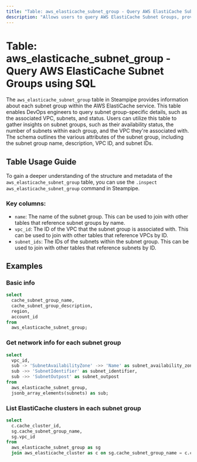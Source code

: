 ```yaml
---
title: "Table: aws_elasticache_subnet_group - Query AWS ElastiCache Subnet Groups using SQL"
description: "Allows users to query AWS ElastiCache Subnet Groups, providing details about each subnet group within their ElastiCache service, including the associated VPC, subnets, and status."
---
```


# Table: aws_elasticache_subnet_group - Query AWS ElastiCache Subnet Groups using SQL

The `aws_elasticache_subnet_group` table in Steampipe provides information about each subnet group within the AWS ElastiCache service. This table enables DevOps engineers to query subnet group-specific details, such as the associated VPC, subnets, and status. Users can utilize this table to gather insights on subnet groups, such as their availability status, the number of subnets within each group, and the VPC they're associated with. The schema outlines the various attributes of the subnet group, including the subnet group name, description, VPC ID, and subnet IDs.

## Table Usage Guide

To gain a deeper understanding of the structure and metadata of the `aws_elasticache_subnet_group` table, you can use the `.inspect aws_elasticache_subnet_group` command in Steampipe.

### Key columns:

- `name`: The name of the subnet group. This can be used to join with other tables that reference subnet groups by name.
- `vpc_id`: The ID of the VPC that the subnet group is associated with. This can be used to join with other tables that reference VPCs by ID.
- `subnet_ids`: The IDs of the subnets within the subnet group. This can be used to join with other tables that reference subnets by ID.

## Examples

### Basic info

```sql
select
  cache_subnet_group_name,
  cache_subnet_group_description,
  region,
  account_id
from
  aws_elasticache_subnet_group;
```


### Get network info for each subnet group

```sql
select
  vpc_id,
  sub -> 'SubnetAvailabilityZone' ->> 'Name' as subnet_availability_zone,
  sub ->> 'SubnetIdentifier' as subnet_identifier,
  sub ->> 'SubnetOutpost' as subnet_outpost
from
  aws_elasticache_subnet_group,
  jsonb_array_elements(subnets) as sub;
```


### List ElastiCache clusters in each subnet group

```sql
select
  c.cache_cluster_id,
  sg.cache_subnet_group_name,
  sg.vpc_id
from
  aws_elasticache_subnet_group as sg
  join aws_elasticache_cluster as c on sg.cache_subnet_group_name = c.cache_subnet_group_name;
```
